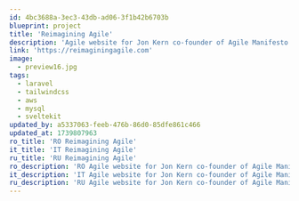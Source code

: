 ```yaml
---
id: 4bc3688a-3ec3-43db-ad06-3f1b42b6703b
blueprint: project
title: 'Reimagining Agile'
description: 'Agile website for Jon Kern co-founder of Agile Manifesto'
link: 'https://reimaginingagile.com'
image:
  - preview16.jpg
tags:
  - laravel
  - tailwindcss
  - aws
  - mysql
  - sveltekit
updated_by: a5337063-feeb-476b-86d0-85dfe861c466
updated_at: 1739807963
ro_title: 'RO Reimagining Agile'
it_title: 'IT Reimagining Agile'
ru_title: 'RU Reimagining Agile'
ro_description: 'RO Agile website for Jon Kern co-founder of Agile Manifesto'
it_description: 'IT Agile website for Jon Kern co-founder of Agile Manifesto'
ru_description: 'RU Agile website for Jon Kern co-founder of Agile Manifesto'
---
```

